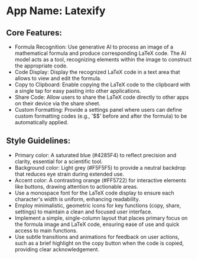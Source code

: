 # **App Name**: Latexify

## Core Features:

- Formula Recognition: Use generative AI to process an image of a mathematical formula and produce corresponding LaTeX code. The AI model acts as a tool, recognizing elements within the image to construct the appropriate code.
- Code Display: Display the recognized LaTeX code in a text area that allows to view and edit the formula.
- Copy to Clipboard: Enable copying the LaTeX code to the clipboard with a single tap for easy pasting into other applications.
- Share Code: Allow users to share the LaTeX code directly to other apps on their device via the share sheet.
- Custom Formatting: Provide a settings panel where users can define custom formatting codes (e.g., '$$' before and after the formula) to be automatically applied.

## Style Guidelines:

- Primary color: A saturated blue (#4285F4) to reflect precision and clarity, essential for a scientific tool.
- Background color: Light grey (#F5F5F5) to provide a neutral backdrop that reduces eye strain during extended use.
- Accent color: A contrasting orange (#FF5722) for interactive elements like buttons, drawing attention to actionable areas.
- Use a monospace font for the LaTeX code display to ensure each character's width is uniform, enhancing readability.
- Employ minimalistic, geometric icons for key functions (copy, share, settings) to maintain a clean and focused user interface.
- Implement a simple, single-column layout that places primary focus on the formula image and LaTeX code, ensuring ease of use and quick access to main functions.
- Use subtle transitions and animations for feedback on user actions, such as a brief highlight on the copy button when the code is copied, providing clear acknowledgement.